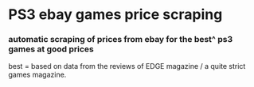 # PS3 ebay games price scraping

### automatic scraping of prices from ebay for the best^ ps3 games at good prices 


best = based on data from the reviews of EDGE magazine / a quite strict games magazine.




